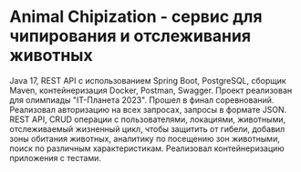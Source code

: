 # __Animal Chipization - сервис для чипирования и отслеживания животных__
Java 17, REST API с использованием Spring Boot, PostgreSQL, сборщик Maven, контейнеризация Docker, Postman, Swagger. Проект реализован для олимпиады "IT-Планета 2023". Прошел в финал соревнований. Реализовал авторизацию на всех запросах, запросы в формате JSON. REST API, CRUD операции с пользователями, локациями, животными, отслеживаемый жизненный цикл, чтобы защитить от гибели, добавил зоны обитания животных, аналитику по посещению зон животными, поиск по различным характеристикам. Реализовал контейнеризацию приложения с тестами.
